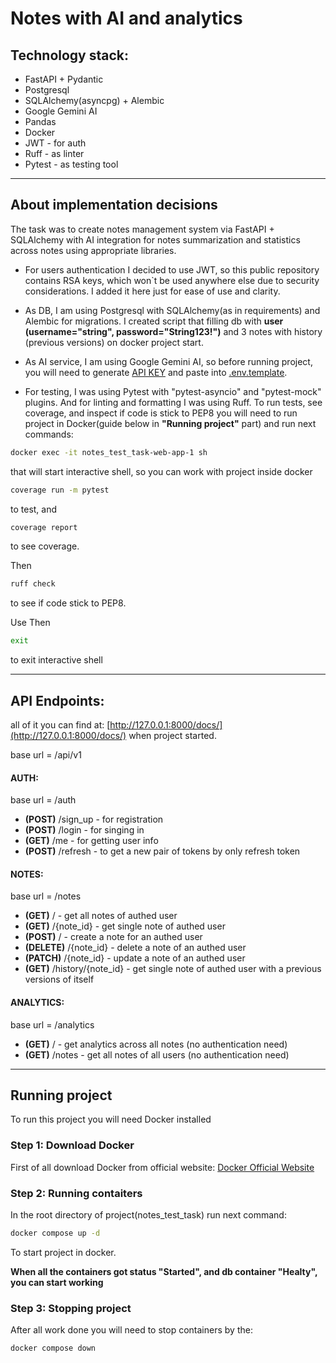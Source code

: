 # Notes with AI and analytics

## Technology stack:
* FastAPI + Pydantic
* Postgresql
* SQLAlchemy(asyncpg) + Alembic
* Google Gemini AI
* Pandas
* Docker
* JWT - for auth
* Ruff - as linter
* Pytest - as testing tool

---

## About implementation decisions

The task was to create notes management system via FastAPI + SQLAlchemy with AI integration
for notes summarization and statistics across notes using appropriate libraries.

* For users authentication I decided to use JWT, so this public repository contains RSA keys, which won`t be used
  anywhere else due to security considerations. I added it here just for ease of use and clarity.

* As DB, I am using Postgresql with SQLAlchemy(as in requirements) and Alembic for migrations.
  I created script that filling db with **user (username="string", password="String123!")** and 3 notes with
  history (previous versions) on docker project start.

* As AI service, I am using Google Gemini AI, so before running project, you will need to generate
  [API KEY](https://aistudio.google.com/apikey) and paste into [.env.template](.env.template).

* For testing, I was using Pytest with "pytest-asyncio" and "pytest-mock" plugins. And for linting and formatting
  I was using Ruff.
  To run tests, see coverage, and inspect if code is stick to PEP8
  you will need to run project in Docker(guide below in **"Running project"** part) and run next commands:

```bash
docker exec -it notes_test_task-web-app-1 sh
```

that will start interactive shell, so you can work with project inside docker

```bash
coverage run -m pytest 
```

to test, and

```bash
coverage report
```

to see coverage.

Then

```bash
ruff check
```

to see if code stick to PEP8.

Use
Then

```bash
exit 
```

to exit interactive shell

---

## API Endpoints:

all of it you can find at: [http://127.0.0.1:8000/docs/](http://127.0.0.1:8000/docs/) when project started.

base url = /api/v1

#### AUTH:

base url = /auth

* **(POST)** /sign_up - for registration
* **(POST)** /login - for singing in
* **(GET)** /me - for getting user info
* **(POST)** /refresh - to get a new pair of tokens by only refresh token

#### NOTES:

base url = /notes

* **(GET)** / - get all notes of authed user
* **(GET)** /{note_id} - get single note of authed user
* **(POST)** / - create a note for an authed user
* **(DELETE)** /{note_id} - delete a note of an authed user
* **(PATCH)** /{note_id} - update a note of an authed user
* **(GET)** /history/{note_id} - get single note of authed user with a previous versions of itself

#### ANALYTICS:

base url = /analytics

* **(GET)** / - get analytics across all notes (no authentication need)
* **(GET)** /notes - get all notes of all users (no authentication need)

---


## Running project

To run this project you will need Docker installed

### Step 1: Download Docker

First of all download Docker from official website: [Docker Official Website](https://www.docker.com/)

### Step 2: Running contaiters

In the root directory of project(notes_test_task) run next command:

```bash
docker compose up -d
```

To start project in docker.

**When all the containers got status "Started", and db container "Healty",
you can start working**

### Step 3: Stopping project

After all work done you will need to stop containers by the:

```bash
docker compose down
```

